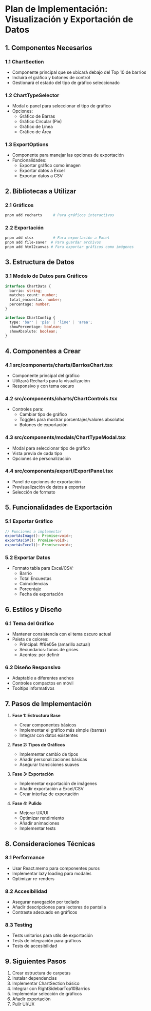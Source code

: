 # Plan de Implementación: Visualización y Exportación de Datos

## 1. Componentes Necesarios

### 1.1 ChartSection
- Componente principal que se ubicará debajo del Top 10 de barrios
- Incluirá el gráfico y botones de control
- Gestionará el estado del tipo de gráfico seleccionado

### 1.2 ChartTypeSelector
- Modal o panel para seleccionar el tipo de gráfico
- Opciones:
  - Gráfico de Barras
  - Gráfico Circular (Pie)
  - Gráfico de Línea
  - Gráfico de Área

### 1.3 ExportOptions
- Componente para manejar las opciones de exportación
- Funcionalidades:
  - Exportar gráfico como imagen
  - Exportar datos a Excel
  - Exportar datos a CSV

## 2. Bibliotecas a Utilizar

### 2.1 Gráficos
```bash
pnpm add recharts     # Para gráficos interactivos
```

### 2.2 Exportación
```bash
pnpm add xlsx         # Para exportación a Excel
pnpm add file-saver  # Para guardar archivos
pnpm add html2canvas # Para exportar gráficos como imágenes
```

## 3. Estructura de Datos

### 3.1 Modelo de Datos para Gráficos
```typescript
interface ChartData {
  barrio: string;
  matches_count: number;
  total_encuestas: number;
  percentage: number;
}

interface ChartConfig {
  type: 'bar' | 'pie' | 'line' | 'area';
  showPercentage: boolean;
  showAbsolute: boolean;
}
```

## 4. Componentes a Crear

### 4.1 src/components/charts/BarriosChart.tsx
- Componente principal del gráfico
- Utilizará Recharts para la visualización
- Responsivo y con tema oscuro

### 4.2 src/components/charts/ChartControls.tsx
- Controles para:
  - Cambiar tipo de gráfico
  - Toggles para mostrar porcentajes/valores absolutos
  - Botones de exportación

### 4.3 src/components/modals/ChartTypeModal.tsx
- Modal para seleccionar tipo de gráfico
- Vista previa de cada tipo
- Opciones de personalización

### 4.4 src/components/export/ExportPanel.tsx
- Panel de opciones de exportación
- Previsualización de datos a exportar
- Selección de formato

## 5. Funcionalidades de Exportación

### 5.1 Exportar Gráfico
```typescript
// Funciones a implementar
exportAsImage(): Promise<void>;
exportAsCSV(): Promise<void>;
exportAsExcel(): Promise<void>;
```

### 5.2 Exportar Datos
- Formato tabla para Excel/CSV:
  - Barrio
  - Total Encuestas
  - Coincidencias
  - Porcentaje
  - Fecha de exportación

## 6. Estilos y Diseño

### 6.1 Tema del Gráfico
- Mantener consistencia con el tema oscuro actual
- Paleta de colores:
  - Principal: #f6e05e (amarillo actual)
  - Secundarios: tonos de grises
  - Acentos: por definir

### 6.2 Diseño Responsivo
- Adaptable a diferentes anchos
- Controles compactos en móvil
- Tooltips informativos

## 7. Pasos de Implementación

1. **Fase 1: Estructura Base**
   - Crear componentes básicos
   - Implementar el gráfico más simple (barras)
   - Integrar con datos existentes

2. **Fase 2: Tipos de Gráficos**
   - Implementar cambio de tipos
   - Añadir personalizaciones básicas
   - Asegurar transiciones suaves

3. **Fase 3: Exportación**
   - Implementar exportación de imágenes
   - Añadir exportación a Excel/CSV
   - Crear interfaz de exportación

4. **Fase 4: Pulido**
   - Mejorar UX/UI
   - Optimizar rendimiento
   - Añadir animaciones
   - Implementar tests

## 8. Consideraciones Técnicas

### 8.1 Performance
- Usar React.memo para componentes puros
- Implementar lazy loading para modales
- Optimizar re-renders

### 8.2 Accesibilidad
- Asegurar navegación por teclado
- Añadir descripciones para lectores de pantalla
- Contraste adecuado en gráficos

### 8.3 Testing
- Tests unitarios para utils de exportación
- Tests de integración para gráficos
- Tests de accesibilidad

## 9. Siguientes Pasos

1. Crear estructura de carpetas
2. Instalar dependencias
3. Implementar ChartSection básico
4. Integrar con RightSidebarTop10Barrios
5. Implementar selección de gráficos
6. Añadir exportación
7. Pulir UI/UX
